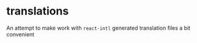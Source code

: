 # translations
An attempt to make work with `react-intl` generated translation files a bit convenient
